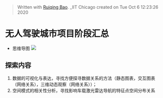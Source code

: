 


> Written with [Ruiqing Bao](). _IIT Chicago created on Tue Oct  6 12:23:26 2020

# 无人驾驶城市项目阶段汇总
* 思维导图
![](https://github.com/richieBao/python-urbanPlanning/blob/master/images/sumUp-driverlessCityProject_explorationInFuture_richie_20200919_s.jpg)

## 探索内容
1. 数据的可视化与表达，寻找方便探寻数据关系的方法（静态图表，交互图表（网络关系），三维动态观察（网络关系））；
2. 空间模式的相关性分析，寻找影响车载激光雷达导航的特征点空间分布关系
<!--stackedit_data:
eyJoaXN0b3J5IjpbMjExMjg4MTg5NCwtMTU3NDQ1OTU4OCw3OT
gzNzI1MTMsLTUyODU4MzEwNiwxMzI2OTgxMDU3LDczMDk5ODEx
Nl19
-->
